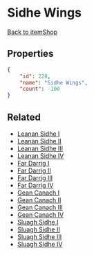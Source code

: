 # Sidhe Wings

<no description available>

[Back to itemShop](../item-shops.md)

## Properties

```json
{
    "id": 228,
    "name": "Sidhe Wings",
    "count": -100
}
```

## Related

- [Leanan Sidhe I](../items/5827-leanan-sidhe-i.md)
- [Leanan Sidhe II](../items/5828-leanan-sidhe-ii.md)
- [Leanan Sidhe III](../items/5829-leanan-sidhe-iii.md)
- [Leanan Sidhe IV](../items/5830-leanan-sidhe-iv.md)
- [Far Darrig I](../items/5831-far-darrig-i.md)
- [Far Darrig II](../items/5832-far-darrig-ii.md)
- [Far Darrig III](../items/5833-far-darrig-iii.md)
- [Far Darrig IV](../items/5834-far-darrig-iv.md)
- [Gean Canach I](../items/5835-gean-canach-i.md)
- [Gean Canach II](../items/5836-gean-canach-ii.md)
- [Gean Canach III](../items/5837-gean-canach-iii.md)
- [Gean Canach IV](../items/5838-gean-canach-iv.md)
- [Sluagh Sidhe I](../items/5839-sluagh-sidhe-i.md)
- [Sluagh Sidhe II](../items/5840-sluagh-sidhe-ii.md)
- [Sluagh Sidhe III](../items/5841-sluagh-sidhe-iii.md)
- [Sluagh Sidhe IV](../items/5842-sluagh-sidhe-iv.md)


